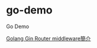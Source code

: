 # go-demo
Go Demo

[Golang Gin Router middleware簡介](https://matthung0807.blogspot.com/2021/07/go-gin-router-use-middleware.html)
